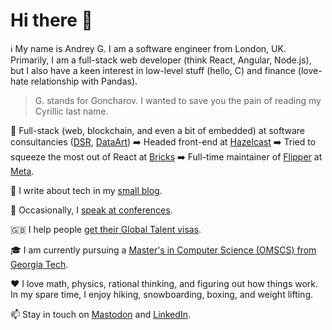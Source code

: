 # Hi there 👋

:information_source: My name is Andrey G. I am a software engineer from London, UK. Primarily, I am a full-stack web developer (think React, Angular, Node.js), but I also have a keen interest in low-level stuff (hello, C) and finance (love-hate relationship with Pandas).

> G. stands for Goncharov. I wanted to save you the pain of reading my Cyrillic last name.

:briefcase: Full-stack (web, blockchain, and even a bit of embedded) at software consultancies ([DSR](https://en.dsr-corporation.com/), [DataArt](https://www.dataart.com/)) :arrow_right: Headed front-end at [Hazelcast](https://hazelcast.com/) :arrow_right: Tried to squeeze the most out of React at [Bricks](https://www.thebricks.com/) :arrow_right: Full-time maintainer of [Flipper](https://fbflipper.com/) at [Meta](https://www.meta.com).

:memo: I write about tech in my [small blog](https://blog.goncharov.ai/). 

:microphone: Occasionally, I [speak at conferences](https://github.com/aigoncharov/talks).

:uk: I help people [get their Global Talent visas](https://42.goncharov.ai/l/uk-global-talent-visa-for-mortals).

:mortar_board: I am currently pursuing a [Master's in Computer Science (OMSCS) from Georgia Tech](https://omscs.gatech.edu/).

:heart: I love math, physics, rational thinking, and figuring out how things work. In my spare time, I enjoy hiking, snowboarding, boxing, and weight lifting.

:mailbox: Stay in touch on [Mastodon](https://hachyderm.io/@aigoncharov) and [LinkedIn](https://www.linkedin.com/in/aigoncharov/).
